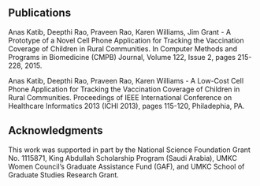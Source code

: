## Publications

Anas Katib, Deepthi Rao, Praveen Rao, Karen Williams, Jim Grant - A Prototype of a Novel Cell Phone Application for Tracking the Vaccination Coverage of Children in Rural Communities. In Computer Methods and Programs in Biomedicine (CMPB) Journal, Volume 122, Issue 2, pages 215-228, 2015.

Anas Katib, Deepthi Rao, Praveen Rao, Karen Williams - A Low-Cost Cell Phone Application for Tracking the Vaccination Coverage of Children in Rural Communities. Proceedings of IEEE International Conference on Healthcare Informatics 2013 (ICHI 2013), pages 115-120, Philadephia, PA.

## Acknowledgments
This work was supported in part by the National Science Foundation Grant No. 1115871, King Abdullah Scholarship Program (Saudi Arabia), UMKC Women Council’s Graduate Assistance Fund (GAF), and UMKC School of Graduate Studies Research Grant.
